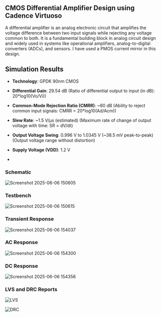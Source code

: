 ## CMOS Differential Amplifier Design using Cadence Virtuoso
A differential amplifier is an analog electronic circuit that amplifies the voltage difference between two input signals while rejecting any voltage common to both. It is a fundamental building block in analog circuit design and widely used in systems like operational amplifiers, analog-to-digital converters (ADCs), and sensors.
I have used a PMOS current mirror in this design.

## Simulation Results

- **Technology**: GPDK 90nm CMOS  
- **Differential Gain**: 29.54 dB (Ratio of differential output to input (in dB): 20*log10(Vo/Vi)) 
- **Common-Mode Rejection Ratio (CMRR)**: ~60 dB  (Ability to reject common input signals: CMRR = 20*log10(Ad/Acm))
- **Slew Rate**: ~1.5 V/µs (estimated)  (Maximum rate of change of output voltage with time: SR = dV/dt)
- **Output Voltage Swing**: 0.996 V to 1.0345 V (~38.5 mV peak-to-peak)  (Output voltage range without distortion)
- **Supply Voltage (VDD)**: 1.2 V

- 
### Schematic
![Screenshot 2025-06-06 150605](https://github.com/user-attachments/assets/a61ccbef-bbb0-4f62-a366-f5f7b87c6995)

### Testbench
![Screenshot 2025-06-06 150615](https://github.com/user-attachments/assets/a4040de4-292f-4bd4-a224-385e8d8e6a96)

### Transient Response
![Screenshot 2025-06-06 154037](https://github.com/user-attachments/assets/0015c980-8b38-4840-95bd-87acda24bb7d)

### AC Response
![Screenshot 2025-06-06 154300](https://github.com/user-attachments/assets/2f3ad280-6fc9-4665-9f62-8bd728dd1c24)

### DC Response
![Screenshot 2025-06-06 154356](https://github.com/user-attachments/assets/4037c37c-add5-4406-ac40-fd7d72c2b26a)

### LVS and DRC Reports
![LVS](https://github.com/user-attachments/assets/c8bc9de3-622a-483e-a22b-847d4bf77387)

![DRC](https://github.com/user-attachments/assets/f23dd4ee-c33f-4255-b74c-3ba2d65692c8)
